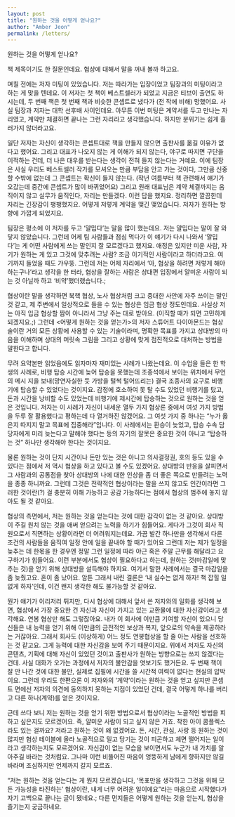 ```yaml
---
layout: post
title: "원하는 것을 어떻게 얻나요?"
author: "Amber Jeon"
permalink: /letters/
---
```


원하는 것을 어떻게 얻나요?

책 제목이기도 한 질문인데요. 협상에 대해서 말을 꺼내 볼까 하고요. 

며칠 전에는 저자 미팅이 있었습니다. 저는 따라가는 입장이었고 팀장과의 미팅이라고 하는 게 맞을 텐데요. 이 저자는 첫 책이 베스트셀러가 되었고 지금은 티브이 출연도 하시는데, 두 번째 책은 첫 번째 책과 비슷한 콘셉트로 냈다가 (전 작에 비해) 망했어요. 사실 팀장과 저자는 대학 선후배 사이인데요. 아무튼 이번 미팅은 계약서를 두고 만나는 자리였고, 계약만 체결하면 끝나는 그런 자리라고 생각했습니다. 하지만 분위기는 쉽게 흘러가지 않더라고요. 

일단 저자는 자신이 생각하는 콘셉트대로 책을 만들지 않으면 출판사를 옮길 이유가 없다고 했어요. 그리고 대표가 나오지 않는 게 이해가 되지 않는다, 야구로 따지면 구단을 이적하는 건데, 더 나은 대우를 받는다는 생각이 전혀 들지 않는다는 거예요. 이에 팀장은 사실 우리도 베스트셀러 작가를 모셔오는 만큼 부담을 안고 가는 것이다, 그만큼 신중할 수밖에 없는데 그 콘셉트는 확신이 들지 않는다. (작년 여름부터 책 관련해서 얘기가 오갔는데 중간에 콘셉트가 많이 바뀌었어요) 그리고 원래 대표님은 계약 체결까지는 움직이지 않고 실무가 움직인다, 자리는 만들겠다. 이런 답을 했지요. 정리하면 깔끔한데 자리는 긴장감이 팽팽했지요. 어떻게 저렇게 계약을 맺긴 맺었습니다. 저자가 원하는 방향에 가깝게 되었지요. 

팀장은 평소에 이 저자를 두고 ‘얄밉다’는 말을 많이 했는데요. 저는 얄밉다는 말이 잘 와 닿지 않았습니다. 그런데 어제 팀 사람들과 점심 먹다가 이 얘기가 다시 나와서 ‘얄밉다’는 게 어떤 사람에게 쓰는 말인지 잘 모르겠다고 했지요. 애정은 있지만 미운 사람, 자기가 원하는 게 있고 그것에 맞추려는 사람? 조금 이기적인 사람이라고 하더라고요. 여기까지 들었을 때도 갸우뚱. 그런데 저는 어제 자리에서 ‘아, 협상을 하려면 저렇게 해야 하는구나’라고 생각을 한 터라, 협상을 잘하는 사람은 상대편 입장에서 얄미운 사람이 되는 것 아닐까 하고 ‘비약’했더랬습니다.;

협상이란 말을 생각하면 북핵 협상, 노사 협상처럼 크고 중대한 사안에 자주 쓰이는 말인 것 같고, 제 주변에서 일상적으로 들을 수 있는 협상은 임금 협상 정도인데요. 사실상 저는 아직 입금 협상할 짬이 아니라서 그냥 주는 대로 받아요. (이직할 때가 되면 고민하게 되겠지요.;) 그런데 <어떻게 원하는 것을 얻는가>의 저자 스튜어트 다이아몬드는 협상술이란 거의 모든 상황에 사용할 수 있는 기술이라며, 명확한 목표를 가지고 상대방의 마음을 이해하며 상대의 머릿속 그림을 그리고 상황에 맞게 점진적으로 대처하는 방법을 말한다고 합니다. 

무려 요약본만 읽었음에도 읽자마자 재미있는 사례가 나왔는데요. 이 수업을 들은 한 학생의 사례로, 비행 탑승 시간에 늦어 탑승을 못했는데 조종석에서 보이는 위치에서 무언의 메시 지을 보내(망연자실한 듯 가방을 털썩 털어뜨리는) 결국 조종사의 요구로 비행기에 탑승할 수 있었다는 것이지요. 감정에 호소하여 못 탈 수도 있었던 비행기를 탔고, 돈과 시간을 낭비할 수도 있었는데 비행기에 제시간에 탑승하는 것으로 원하는 것을 얻은 것입니다. 저자는 이 사례가 자신이 내세운 열두 가지 협상론 중에서 여섯 가지 방법을 두루 잘 활용했다고 평하는데 다 열거하진 않겠어요. 그 여섯 가지 중 하나는 “누가 옳은지 따지지 말고 목표에 집중해라”입니다. 이 사례에서는 환승이 늦었고, 탑승 수속 담당자에게 미리 늦는다고 말해야 했다는 등의 자기의 잘못은 중요한 것이 아니고 “탑승하는 것” 하나만 생각해야 한다는 것이지요. 

물론 원하는 것이 단지 시간이나 돈만 있는 것은 아니고 의사결정권, 호의 등도 있을 수 있다는 점에서 저 역시 협상을 하고 있다고 볼 수도 있겠어요. 상대방의 반응을 살피면서 그 사람과의 공통점을 찾아 상대방의 나에 대한 인상을 좀 더 좋은 쪽으로 만들려는 노력을 종종 하니까요. 그런데 그것은 전략적인 협상이라는 말을 쓰지 않고도 인간이라면 그러한 것이란(?) 걸 충분히 이해 가능하고 공감 가능하다는 점에서 협상의 범주에 놓지 않아도 될 것 같아요.

협상의 측면에서, 저는 원하는 것을 얻는다는 것에 대한 감각이 없는 것 같아요. 상대방이 주길 원치 않는 것을 애써 얻으려는 노력을 하기가 힘들어요. 게다가 그것이 회사 직원으로서 직면하는 상황이라면 더 어려워지는데요. 가끔 발간 하나만을 생각해서 다른 조건의 사람들을 움직여 일정 안에 일을 끝내야 할 때가 있어요 그런데 저는 제가 일정을 늦추는 데 한몫을 한 경우엔 정말 그런 일정에 따라 야근 혹은 주말 근무를 해달라고 요구하기가 힘들어요. 이런 부분에서도 협상이 필요하다고 하는데, 원하는 것(마감일에 맞추는 것)을 얻기 위해 상대방을 설득해야 하지요. 여기서 말한 사례에서는 결국 마감일을 좀 늦췄고요. 혼이 좀 났어요. 암튼 그래서 내린 결론은 ‘내 실수는 없게 하자! 책 잡힐 일 없게 하자’인데, 이건 왠지 생각한 해도 불가능할 것 같아요.

뭔가 얘기가 이리저리 튀지만, 다시 협상에 대해서 앞서 쓴 저자와의 일화를 생각해 보면, 협상에서 가장 중요한 건 자신과 자신이 가지고 있는 교환물에 대한 자신감이라고 생각해요. 연봉 협상만 해도 그렇잖아요. 내가 이 회사에 이만큼 기여할 자신이 있으니 당신들은 내 능력을 얻기 위해 이만큼의 금전적인 보상과 복지, 앞으로의 약속을 제공하라는 거잖아요. 그래서 회사도 (이상하게) 어느 정도 연봉협상을 할 줄 아는 사람을 선호하는 것 같고요. 그게 능력에 대한 자신감을 보여 주기 때문이지요. 위에서 저자도 자신의 콘텐츠, 기획에 대해 자신이 있었던 것이고 출판사가 원하는 방향으로는 쓰지 않겠다는 건데. 사실 대화가 오가는 과정에서 저자의 불안감을 엿보기도 했거든요. 두 번째 책이 잘 안 나간 것에 대한 불안, 실제로 집필에 시간을 쓸 시간적 여력이 없다는 현실의 압박이요. 그런데 우리도 한편으론 이 저자와의 ‘계약’이라는 원하는 것을 얻고 싶지만 콘셉트 면에선 저자의 의견에 동의하지 못하는 지점이 있었던 건데, 결국 어떻게 하나를 버리고 다른 하나(계약)를 얻은 것이지요. 

근데 쓰다 보니 저는 원하는 것을 얻기 위한 방법으로서 협상이라는 노골적인 방법을 피하고 싶은지도 모르겠어요. 즉, 얄미운 사람이 되고 싶지 않은 거죠. 착한 아이 콤플렉스라도 있는 걸까요? 저라고 원하는 것이 왜 없겠어요. 돈, 시간, 관심, 사랑 등 원하는 것이 많지만 협상 테이블에 올라 노골적으로 밀고 당기는 것이 피곤하고 체면 떨어지는 일이라고 생각하는지도 모르겠어요. 자신감이 없는 모습을 보이면서도 누군가 내 가치를 알아주길 바라는 것처럼요. 그나마 이런 비뚤어진 마음이 엉뚱하게 남에게 향하지만 않길 바라며 조심하지만 언제까지 갈지 모르죠. 

“저는 원하는 것을 얻는다는 게 뭔지 모르겠습니다, ‘목표만을 생각하고 그것을 위해 모든 가능성을 타진하는’ 협상이란, 내게 너무 어려운 일이에요”라는 마음으로 시작했다가 자기 고백으로 끝나는 글이 됐네요.; 다른 먼지들은 어떻게 원하는 것을 얻는지, 협상을 즐기는지 궁금하네요.